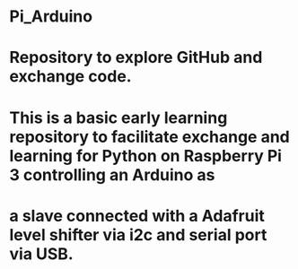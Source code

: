 # Pi_Arduino
# Repository to explore GitHub and exchange code.
# This is a basic early learning repository to facilitate exchange and learning for Python on Raspberry Pi 3 controlling an Arduino as
# a slave connected with a Adafruit level shifter via i2c and serial port via USB. 
